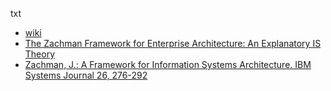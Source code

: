 
txt
- [wiki](https://en.wikipedia.org/wiki/Zachman_Framework)
- [The Zachman Framework for Enterprise Architecture: An Explanatory IS Theory](https://inria.hal.science/hal-03222875/document)
- [Zachman, J.: A Framework for Information Systems Architecture. IBM Systems Journal 26, 276-292](https://www.researchgate.net/publication/224102348_Zachman_J_A_Framework_for_Information_Systems_Architecture_IBM_Systems_Journal_26_276-292)
